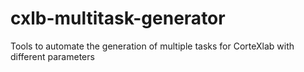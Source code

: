# cxlb-multitask-generator
Tools to automate the generation of multiple tasks for CorteXlab with different parameters
